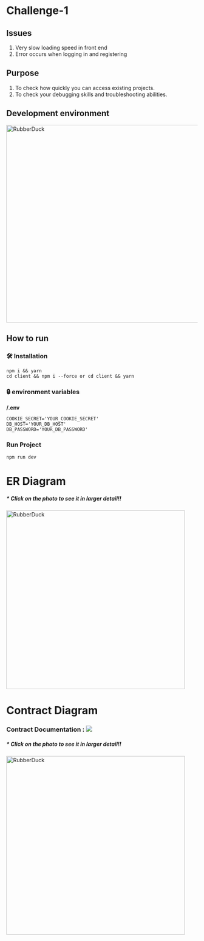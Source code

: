 # Challenge-1

## Issues
1. Very slow loading speed in front end
2. Error occurs when logging in and registering

## Purpose

1. To check how quickly you can access existing projects.
2. To check your debugging skills and troubleshooting abilities.

## Development environment

<img src="https://user-images.githubusercontent.com/89543695/166198341-49e41db4-9315-4276-b6b5-18413cce5b96.png" width="520px" hight="680px" title="Set px (pixel) size" alt="RubberDuck"></img>

## How to run

### 🛠 Installation

```
npm i && yarn
cd client && npm i --force or cd client && yarn
```

### 🔒 environment variables

<b>/.env</b>

```
COOKIE_SECRET='YOUR_COOKIE_SECRET'
DB_HOST='YOUR_DB_HOST'
DB_PASSWORD='YOUR_DB_PASSWORD'
```

###  Run Project

```
npm run dev
```

# ER Diagram

##### \* Click on the photo to see it in larger detail!!

<img src="https://user-images.githubusercontent.com/89543695/166198280-bfc6ba81-9a52-4ee8-8bd7-a15745735511.png" width="470px" hight="610px" title="Set px (pixel) size" alt="RubberDuck"></img>

# Contract Diagram

### Contract Documentation : <a href="https://quiver-revolve-23f.notion.site/Contract-Diagram-Menual-649fd26af96f4aa1874c2200331bc57b"><img src="https://img.shields.io/badge/Notion-000000?style=flat-square&logo=Notion&logoColor=white"/></a>

##### \* Click on the photo to see it in larger detail!!

<img src="https://user-images.githubusercontent.com/89627319/166200057-ee822838-1fdb-4a63-a29e-64eae264cec9.png" width="470px" hight="610px" title="Set px (pixel) size" alt="RubberDuck"></img>
